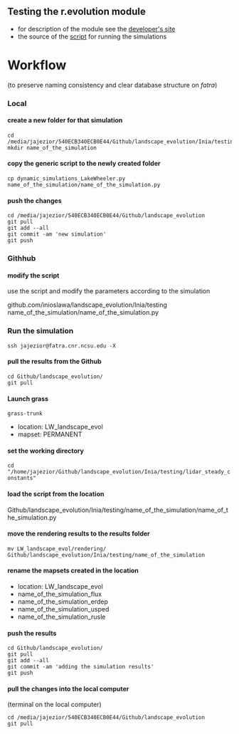 
## Testing the r.evolution module
* for description of the module see the [developer's site](https://github.com/baharmon/landscape_evolution)
* the source of the [script](baharmon/landscape_evolution/testing/dynamic_simulations.py) for running the simulations
# Workflow
(to preserve naming consistency and clear database structure on *fatra*)

### Local

#### create a new folder for that simulation
```
cd /media/jajezior/540ECB340ECB0E44/Github/landscape_evolution/Inia/testing
mkdir name_of_the_simulation
```

#### copy the generic script to the newly created folder
`cp dynamic_simulations_LakeWheeler.py name_of_the_simulation/name_of_the_simulation.py`

#### push the changes
```
cd /media/jajezior/540ECB340ECB0E44/Github/landscape_evolution
git pull
git add --all
git commit -am 'new simulation'
git push
```
### Githhub 
#### modify the script
use the script and modify the parameters according to the simulation

 github.com/inioslawa/landscape_evolution/Inia/testing
 name_of_the_simulation/name_of_the_simulation.py

### Run the simulation
`ssh jajezior@fatra.cnr.ncsu.edu -X`
#### pull the results from the Github
```
cd Github/landscape_evolution/
git pull
```
#### Launch grass
`grass-trunk`
* location: LW_landscape_evol
* mapset: PERMANENT
#### set the working directory
`cd "/home/jajezior/Github/landscape_evolution/Inia/testing/lidar_steady_constants"`

#### load the script from the location
Github/landscape_evolution/Inia/testing/name_of_the_simulation/name_of_the_simulation.py

#### move the rendering results to the results folder
`mv LW_landscape_evol/rendering/ Github/landscape_evolution/Inia/testing/name_of_the_simulation`
#### rename the mapsets created in the location
* location: LW_landscape_evol
* name_of_the_simulation_flux
* name_of_the_simulation_erdep
* name_of_the_simulation_usped
* name_of_the_simulation_rusle

#### push the results
```
cd Github/landscape_evolution/
git pull
git add --all
git commit -am 'adding the simulation results'
git push
```
#### pull the changes into the local computer
(terminal on the local computer)
```
cd /media/jajezior/540ECB340ECB0E44/Github/landscape_evolution
git pull
```



